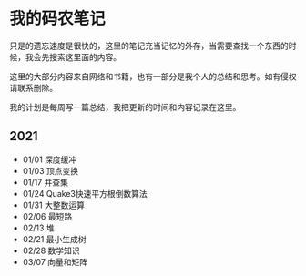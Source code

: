 # 我的码农笔记

只是的遗忘速度是很快的，这里的笔记充当记忆的外存，当需要查找一个东西的时候，我会先搜索这里面的内容。

这里的大部分内容来自网络和书籍，也有一部分是我个人的总结和思考。如有侵权请联系删除。

我的计划是每周写一篇总结，我把更新的时间和内容记录在这里。

## 2021
- 01/01 深度缓冲
- 01/03 顶点变换
- 01/17 并查集
- 01/24 Quake3快速平方根倒数算法
- 01/31 大整数运算
- 02/06 最短路
- 02/13 堆
- 02/21 最小生成树
- 02/28 数学知识
- 03/07 向量和矩阵